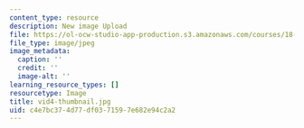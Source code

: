 ```yaml
---
content_type: resource
description: New image Upload
file: https://ol-ocw-studio-app-production.s3.amazonaws.com/courses/18-s997-introduction-to-matlab-programming-fall-2011/c4e7bc374d77df0371597e682e94c2a2_vid4-thumbnail.jpg
file_type: image/jpeg
image_metadata:
  caption: ''
  credit: ''
  image-alt: ''
learning_resource_types: []
resourcetype: Image
title: vid4-thumbnail.jpg
uid: c4e7bc37-4d77-df03-7159-7e682e94c2a2
---
```

